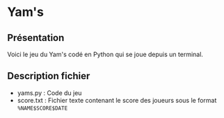 # Yam's

## Présentation

Voici le jeu du Yam's codé en Python qui se joue depuis un terminal.

## Description fichier

- yams.py : Code du jeu
- score.txt : Fichier texte contenant le score des joueurs sous le format `%NAME$SCORE$DATE`
